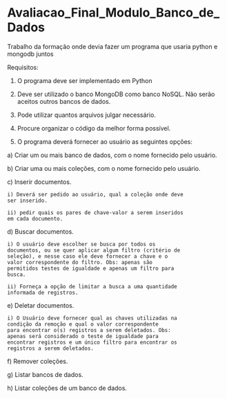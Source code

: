 # Avaliacao_Final_Modulo_Banco_de_Dados
Trabalho da formação onde devia fazer um programa que usaria python e mongodb juntos

Requisitos:

1) O programa deve ser implementado em Python

2) Deve ser utilizado o banco MongoDB como banco NoSQL. Não serão
aceitos outros bancos de dados.

3) Pode utilizar quantos arquivos julgar necessário.

4) Procure organizar o código da melhor forma possível.

5) O programa deverá fornecer ao usuário as seguintes opções:

  a) Criar um ou mais banco de dados, com o nome fornecido pelo
  usuário.

  b) Criar uma ou mais coleções, com o nome fornecido pelo
  usuário.

  c) Inserir documentos.
  
    i) Deverá ser pedido ao usuário, qual a coleção onde deve
    ser inserido.
    
    ii) pedir quais os pares de chave-valor a serem inseridos
    em cada documento.

  d) Buscar documentos.
  
    i) O usuário deve escolher se busca por todos os
    documentos, ou se quer aplicar algum filtro (critério de
    seleção), e nesse caso ele deve fornecer a chave e o
    valor correspondente do filtro. Obs: apenas são
    permitidos testes de igualdade e apenas um filtro para
    busca.
    
    ii) Forneça a opção de limitar a busca a uma quantidade
    informada de registros.

  e) Deletar documentos.
  
    i) O Usuário deve fornecer qual as chaves utilizadas na
    condição da remoção e qual o valor correspondente
    para encontrar o(s) registros a serem deletados. Obs:
    apenas será considerado o teste de igualdade para
    encontrar registros e um único filtro para encontrar os
    registros a serem deletados.

  f) Remover coleções.

  g) Listar bancos de dados.

  h) Listar coleções de um banco de dados.

